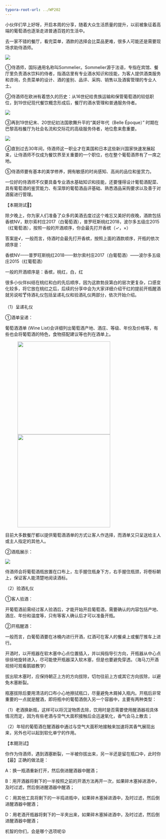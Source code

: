 ```yaml
---
typora-root-url: ../WP202
---
```


小伙伴们早上好呀，开启本周的分享，随着大众生活质量的提升，以前被象征着高端的葡萄酒也逐渐走进普通百姓的生活中。

去一家不错的餐厅，看完菜单，酒款的选择会比菜品更难，很多人可能还是需要现场求助侍酒师。

![](/WP202042.PNG)

①侍酒师，国际通用名称叫Sommelier。Sommelier源于法语，专指在宾馆、餐厅里负责酒水饮料的侍者，指酒店里有专业酒水知识和技能，为客人提供酒类服务和咨询，负责菜单的设计、酒的鉴别、品评、采购、销售以及酒窖管理的专业人士。

②侍酒师在欧洲有着悠久的历史：从16世纪给贵族运输和保管葡萄酒的较低职位，到19世纪现代餐饮概念形成后，餐厅的酒水管理和普通服务侍者。

![](/WP202043.PNG)

③再到19世纪末、20世纪初法国歌舞升平的“美好年代（Belle Époque）” 时期在巴黎高档餐厅为社会名流和交际花的高级服务侍者，地位愈来愈重要。

![](/WP202044.PNG)

④直到过去30年间，侍酒师这一职业才在美国和日本这些新兴国家快速发展起来，让侍酒师不仅成为餐饮界至关重要的一个职位，也在整个葡萄酒界有了一席之地。

⑤侍酒师要有基本的美学修养，拥有敏感的时尚感知、高尚的品位和鉴赏力。

一位好的侍酒师不仅要具备专业酒水基础知识和技能，还要懂得设计葡萄酒配菜、具有葡萄酒的鉴赏能力、有深厚的葡萄酒品评基础、熟悉酒品采购要求以及善于对酒窖进行管理。

【本期测试🎈】

除夕晚上，你为家人们准备了众多的美酒去度过这个难忘又美好的夜晚，酒款包括香槟NV，默尔索村庄2017（白葡萄酒），普罗旺斯桃红2018，波尔多五级庄2015（红葡萄酒），按照一般的开酒顺序，你会最先打开香槟（✓，×）

答案是√，一般而言，侍酒时会最先打开香槟，按照上面的酒款顺序，开瓶的依次顺序是：

香槟NV——普罗旺斯桃红2018——默尔索村庄2017（白葡萄酒）——波尔多五级庄2015（红葡萄酒）

一般的开酒顺序是：香槟，桃红，白，红

很多小伙伴纠结在桃红和白的先后顺序，因为这款勃艮第白的层次更复杂，口感变化较多，将它放在桃红之后，后续的分享中会为大家详细介绍干红的提前开瓶醒酒就另说啦🍸侍酒礼仪包括呈递礼仪和验酒礼仪两部分，依次开始介绍。

（1）呈递礼仪

①酒单呈递：

葡萄酒酒单 (Wine List)会详细列出葡萄酒产地、酒庄、等级、年份及价格等，有些也会将葡萄酒的特色，食物搭配建议等也列在酒单上。

<figure class="third">     <img src="/WP202045.PNG"  width="300"/>     <img src="/WP202046.PNG" width="300"" />   </figure>

目前大多数餐厅都以提供葡萄酒酒单的方式让客人作选择，而酒单又只呈送给主人或主人指定的其他人。

②酒瓶展示：

![](/WP202041.PNG)

侍酒师会将葡萄酒瓶放置在口布上，左手握住瓶身下方，右手握住瓶颈，将卷标朝上，保证客人能清楚地阅读酒标。

（2）验酒礼仪

①客人验酒：

开葡萄酒前需经过客人验酒后，才能开始开启葡萄酒，需要确认的内容包括产地、酒庄、年份和温度等，只有等客人确认后才可以准备开瓶。

②开瓶醒酒：

一般而言，白葡萄酒要在冰桶内进行开酒，红酒可在客人的餐桌上或餐厅推车上进行。

开酒时，以开瓶器在软木塞中心点位置插入，并以拇指导引方向，开瓶器从中心点徐徐地旋转进入，尽可能使开瓶器深入软木塞，但是也要避免穿透。（海马刀开酒视频可观看鹅娘教学）

拔出软木塞时，应保持朝正上方的方向拔除，切勿往前上方或其它方向拔除，以避免木塞断裂。

瓶塞拔除后要用清洁的口布小心地擦拭瓶口，尽量避免木屑掉入瓶内。开瓶后非常重要的一点就是醒酒，即将瓶中的葡萄酒倒入另一个容器中，主要有两种类型：

（1）老酒换新瓶，这样可以将沉淀物质去除，饮用时是否需要使用醒酒器视具体情况而定，因为有些老酒与空气大面积接触后会迅速氧化，香气会马上散去；

（2）年轻的葡萄酒在醒酒器中通过与空气大面积地接触来加速将其香气展现出来，另外也可以起到软化单宁的作用。

【本期测试】

你作为侍酒师，遇到酒塞断裂，一半被你拔出来，另一半还是留在瓶口中，此时你【最】正确的做法是：

A：换一瓶酒重新打开，然后倒进醒酒器中醒酒；

B：用开酒器将剩下的一半按照之前的开酒方法再开一次，如果碎木塞掉进酒中，及时过滤，然后倒进醒酒器中醒酒；

C：用其他工具将剩下的一半捣进瓶中，如果碎木塞掉进酒中，及时过滤，然后倒进醒酒器中醒酒；

D：用老酒开瓶器将剩下的一半夹出来，如果碎木塞掉进酒中，及时过滤，然后倒进醒酒器中醒酒；

机智的你们，会是哪个选项呢😝